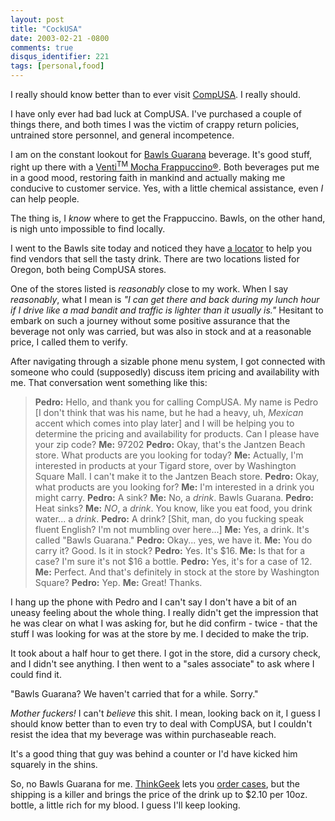 ```yaml
---
layout: post
title: "CockUSA"
date: 2003-02-21 -0800
comments: true
disqus_identifier: 221
tags: [personal,food]
---
```

I really should know better than to ever visit
[CompUSA](http://www.compusa.com). I really should.

 I have only ever had bad luck at CompUSA. I've purchased a couple of
things there, and both times I was the victim of crappy return policies,
untrained store personnel, and general incompetence.

 I am on the constant lookout for [Bawls Guarana](http://www.bawls.com)
beverage. It's good stuff, right up there with a [Venti<sup>TM</sup> Mocha
Frappuccino®](/archive/2002/04/04/talk-dirty-to-me.aspx). Both beverages
put me in a good mood, restoring faith in mankind and actually making me
conducive to customer service. Yes, with a little chemical assistance,
even *I* can help people.

 The thing is, I *know* where to get the Frappuccino. Bawls, on the
other hand, is nigh unto impossible to find locally.

 I went to the Bawls site today and noticed they have [a
locator](http://www.bawls.com/bawls.php?page=locator) to help you find
vendors that sell the tasty drink. There are two locations listed for
Oregon, both being CompUSA stores.

 One of the stores listed is *reasonably* close to my work. When I say
*reasonably*, what I mean is *"I can get there and back during my lunch
hour if I drive like a mad bandit and traffic is lighter than it usually
is."* Hesitant to embark on such a journey without some positive
assurance that the beverage not only was carried, but was also in stock
and at a reasonable price, I called them to verify.

 After navigating through a sizable phone menu system, I got connected
with someone who could (supposedly) discuss item pricing and
availability with me. That conversation went something like this:

>
> **Pedro:** Hello, and thank you for calling CompUSA. My name is Pedro
> [I don't think that was his name, but he had a heavy, uh, *Mexican*
> accent which comes into play later] and I will be helping you to
> determine the pricing and availability for products. Can I please have
> your zip code?
> **Me:** 97202
> **Pedro:** Okay, that's the Jantzen Beach store. What products are
> you looking for today?
> **Me:** Actually, I'm interested in products at your Tigard store,
> over by Washington Square Mall. I can't make it to the Jantzen Beach
> store.
> **Pedro:** Okay, what products are you looking for?
> **Me:** I'm interested in a drink you might carry.
> **Pedro:** A sink?
> **Me:** No, a *drink*. Bawls Guarana.
> **Pedro:** Heat sinks?
> **Me:** *NO*, a *drink*. You know, like you eat food, you drink
> water... a *drink*.
> **Pedro:** A drink? [Shit, man, do you fucking speak fluent English?
> I'm not mumbling over here...]
> **Me:** Yes, a drink. It's called "Bawls Guarana."
> **Pedro:** Okay... yes, we have it.
> **Me:** You do carry it? Good. Is it in stock?
> **Pedro:** Yes. It's $16.
> **Me:** Is that for a case? I'm sure it's not $16 a bottle.
> **Pedro:** Yes, it's for a case of 12.
> **Me:** Perfect. And that's definitely in stock at the store by
> Washington Square?
> **Pedro:** Yep.
> **Me:** Great! Thanks.

 I hang up the phone with Pedro and I can't say I don't have a bit of an
uneasy feeling about the whole thing. I really didn't get the impression
that he was clear on what I was asking for, but he did confirm - twice -
that the stuff I was looking for was at the store by me. I decided to
make the trip.

 It took about a half hour to get there. I got in the store, did a
cursory check, and I didn't see anything. I then went to a "sales
associate" to ask where I could find it.

 "Bawls Guarana? We haven't carried that for a while. Sorry."

 *Mother fuckers!* I can't *believe* this shit. I mean, looking back on
it, I guess I should know better than to even try to deal with CompUSA,
but I couldn't resist the idea that my beverage was within purchaseable
reach.

 It's a good thing that guy was behind a counter or I'd have kicked him
squarely in the shins.

 So, no Bawls Guarana for me. [ThinkGeek](http://www.thinkgeek.com) lets
you [order cases](http://www.thinkgeek.com/caffeine/drinks/2818/), but
the shipping is a killer and brings the price of the drink up to $2.10
per 10oz. bottle, a little rich for my blood. I guess I'll keep
looking.
